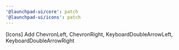 ```yaml
---
'@launchpad-ui/core': patch
'@launchpad-ui/icons': patch
---
```


[Icons] Add ChevronLeft, ChevronRight, KeyboardDoubleArrowLeft, KeyboardDoubleArrowRight
